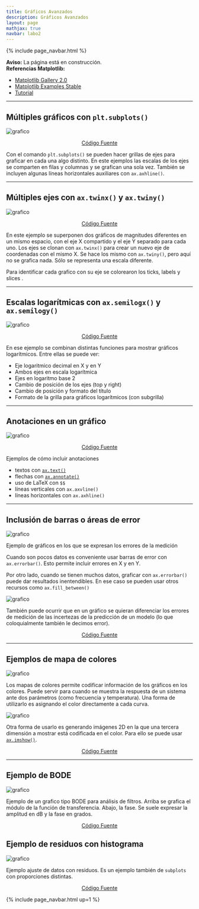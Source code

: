 ```yaml
---
title: Gráficos Avanzados
description: Gráficos Avanzados
layout: page
mathjax: true
navbar: labo2
---
```



{% include page_navbar.html %}

<div class="alert alert-danger" role="alert" >
  <strong>Aviso:</strong> La página está en construcción.
</div>


<div class="alert alert-info" role="info" >
  <strong>Referencias Matplotlib:</strong>
    <ul>
        <li><a href="https://matplotlib.org/2.0.2/gallery.html">Matplotlib Gallery 2.0</a></li>
        <li><a href="https://matplotlib.org/stable/gallery/index.html">Matplotlib Examples Stable</a></li>
        <li><a href="https://github.com/rougier/matplotlib-tutorial">Tutorial</a></li>
    </ul>
</div>

-------

## Múltiples gráficos con  `plt.subplots()`

![grafico](01_subplots.png "grafico")

<center>
<p> <a href="https://github.com/marceluda/python-para-fisicos/blob/gh-pages/tuto/labo2/06_graficos_avanzandos/graficos_avanzados_01.py" class="btn btn-primary btn-lg" role="button">
Código Fuente
</a> </p>
</center>

Con el comando `plt.subplots()` se pueden hacer grillas de ejes para graficar en cada una algo distinto.
En este ejemplos las escalas de los ejes se comparten en filas y columnas y se grafican una sola vez.
También se incluyen algunas líneas horizontales auxiliares con `ax.axhline()`.

------

## Múltiples ejes con `ax.twinx()` y `ax.twiny()`

![grafico](02_twin_axis.png "grafico")

<center>
<p> <a href="https://github.com/marceluda/python-para-fisicos/blob/gh-pages/tuto/labo2/06_graficos_avanzandos/graficos_avanzados_02.py" class="btn btn-primary btn-lg" role="button">
Código Fuente
</a> </p>
</center>

En este ejemplo se superponen dos gráficos de magnitudes diferentes en un mismo espacio, con el eje X compartido y el eje Y separado para cada uno. Los ejes se clonan con `ax.twinx()` para crear un nuevo eje de coordenadas con el mismo X. Se hace los mismo con `ax.twiny()`, pero aquí no se grafica nada. Sólo se representa una escala diferente.

Para identificar cada grafico con su eje se colorearon los ticks, labels y slices .

------

## Escalas logarítmicas con `ax.semilogx()` y `ax.semilogy()`

![grafico](03_loglog.png "grafico")

<center>
<p> <a href="https://github.com/marceluda/python-para-fisicos/blob/gh-pages/tuto/labo2/06_graficos_avanzandos/graficos_avanzados_03.py" class="btn btn-primary btn-lg" role="button">
Código Fuente
</a> </p>
</center>

En ese ejemplo se combinan distintas funciones para mostrar gráficos logarítmicos. Entre ellas se puede ver:
  - Eje logaritmico decimal en X y en Y
  - Ambos ejes en escala logarítmica
  - Ejes en logaritmo base 2
  - Cambio de posición de los ejes (top y right)
  - Cambio de posición y formato del título
  - Formato de la grilla para gráficos logarítmicos (con subgrilla)

------

## Anotaciones en un gráfico

![grafico](04_anotaciones.png "grafico")

<center>
<p> <a href="https://github.com/marceluda/python-para-fisicos/blob/gh-pages/tuto/labo2/06_graficos_avanzandos/graficos_avanzados_04.py" class="btn btn-primary btn-lg" role="button">
Código Fuente
</a> </p>
</center>

Ejemplos de cómo incluir anotaciones
  - textos con [`ax.text()`](https://matplotlib.org/3.5.0/api/_as_gen/matplotlib.pyplot.text.html)
  - flechas con [`ax.annotate()`](https://matplotlib.org/3.5.0/api/_as_gen/matplotlib.pyplot.annotate.html)
  - uso de LaTeX con `$$`
  - líneas verticales con `ax.axvline()`
  - líneas horizontales con `ax.axhline()`



------

## Inclusión de barras o áreas de error


![grafico](05_errores_a.png "grafico")

Ejemplo de gráficos en los que se expresan los errores de la medición

Cuando son pocos datos es conveniente usar barras de error con `ax.errorbar()`.
Esto permite incluir errores en X y en Y.

Por otro lado, cuando se tienen muchos datos, graficar con `ax.errorbar()` puede dar resultados inentendibles.
En ese caso se pueden usar otros recursos como `ax.fill_between()`


![grafico](05_errores_b.png "grafico")

También puede ocurrir que en un gráfico se quieran diferenciar los errores de medición
de las incertezas de la predicción de un modelo (lo que coloquialmente también le decimos error).

<center>
<p> <a href="https://github.com/marceluda/python-para-fisicos/blob/gh-pages/tuto/labo2/06_graficos_avanzandos/graficos_avanzados_05.py" class="btn btn-primary btn-lg" role="button">
Código Fuente
</a> </p>
</center>

------

## Ejemplos de mapa de colores

![grafico](06_colormap_a.png "grafico")

Los mapas de colores permite codificar información de los gráficos en los colores.
Puede servir para cuando se muestra la respuesta de un sistema ante dos parámetros (como frecuencia y temperatura).
Una forma de utilizarlo es asignando el color directamente a cada curva.

![grafico](06_colormap_b.png "grafico")

Otra forma de usarlo es generando imágenes 2D en la que una tercera dimensión a mostrar está codificada en el color. Para ello se puede usar [`ax.imshow()`](https://matplotlib.org/3.5.0/api/_as_gen/matplotlib.pyplot.imshow.html).


<center>
<p> <a href="https://github.com/marceluda/python-para-fisicos/blob/gh-pages/tuto/labo2/06_graficos_avanzandos/graficos_avanzados_06.py" class="btn btn-primary btn-lg" role="button">
Código Fuente
</a> </p>
</center>

------

## Ejemplo de BODE

![grafico](07_bode.png "grafico")


Ejemplo de un grafico tipo BODE para análisis de filtros. Arriba se grafica el módulo de la función de transferencia. Abajo, la fase.
Se suele expresar la amplitud en dB y la fase en grados.

<center>
<p> <a href="https://github.com/marceluda/python-para-fisicos/blob/gh-pages/tuto/labo2/06_graficos_avanzandos/graficos_avanzados_07.py" class="btn btn-primary btn-lg" role="button">
Código Fuente
</a> </p>
</center>


## Ejemplo de residuos con  histograma

![grafico](08_residuos.png "grafico")


Ejemplo ajuste de datos con residuos. Es un ejemplo también de `subplots` con proporciones distintas.

<center>
<p> <a href="https://github.com/marceluda/python-para-fisicos/blob/gh-pages/tuto/labo2/06_graficos_avanzandos/graficos_avanzados_08.py" class="btn btn-primary btn-lg" role="button">
Código Fuente
</a> </p>
</center>




{% include page_navbar.html up=1 %}
